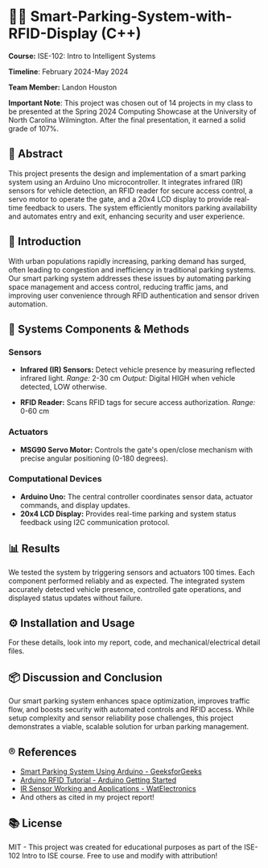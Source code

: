 # 🧠🚗 Smart-Parking-System-with-RFID-Display (C++)
**Course:** ISE-102: Intro to Intelligent Systems

**Timeline**: February 2024-May 2024

**Team Member:** Landon Houston

**Important Note**: This project was chosen out of 14 projects in my class to be presented at the Spring 2024 Computing Showcase at the University of North Carolina Wilmington. After the final presentation, it earned a solid grade of 107%.

## 📖 Abstract
This project presents the design and implementation of a smart parking system using an Arduino Uno microcontroller. It integrates infrared (IR) sensors for vehicle detection, an RFID reader for secure access control, a servo motor to operate the gate, and a 20x4 LCD display to provide real-time feedback to users. The system efficiently monitors parking availability and automates entry and exit, enhancing security and user experience.

## 🚀 Introduction
With urban populations rapidly increasing, parking demand has surged, often leading to congestion and inefficiency in traditional parking systems. Our smart parking system addresses these issues by automating parking space management and access control, reducing traffic jams, and improving user convenience through RFID authentication and sensor driven automation. 

## 🔨 Systems Components & Methods

### Sensors
- **Infrared (IR) Sensors:** Detect vehicle presence by measuring reflected infrared light.
  *Range:* 2-30 cm
  *Output:* Digital HIGH when vehicle detected, LOW otherwise.
  
- **RFID Reader:** Scans RFID tags for secure access authorization.
  *Range:* 0-60 cm

### Actuators
- **MSG90 Servo Motor:** Controls the gate's open/close mechanism with precise angular positioning (0-180 degrees).

### Computational Devices
- **Arduino Uno:** The central controller coordinates sensor data, actuator commands, and display updates.
- **20x4 LCD Display:** Provides real-time parking and system status feedback using I2C communication protocol.

## 📊 Results
We tested the system by triggering sensors and actuators 100 times. Each component performed reliably and as expected. The integrated system accurately detected vehicle presence, controlled gate operations, and displayed status updates without failure.

## ⚙️ Installation and Usage
For these details, look into my report, code, and mechanical/electrical detail files.

## 📦 Discussion and Conclusion
Our smart parking system enhances space optimization, improves traffic flow, and boosts security with automated controls and RFID access. While setup complexity and sensor reliability pose challenges, this project demonstrates a viable, scalable solution for urban parking management.

## ®️ References
- [Smart Parking System Using Arduino - GeeksforGeeks](https://www.geeksforgeeks.org/smart-parking-system-using-arduino/)
- [Arduino RFID Tutorial - Arduino Getting Started](https://arduinogetstarted.com/tutorials/arduino-rfid-nfc)
- [IR Sensor Working and Applications - WatElectronics](https://www.watelectronics.com/ir-sensor/)
- And others as cited in my project report!

## 📚 License
MIT - This project was created for educational purposes as part of the ISE-102 Intro to ISE course. Free to use and modify with attribution!
